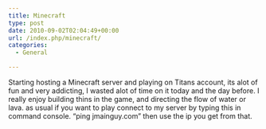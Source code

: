 ```yaml
---
title: Minecraft
type: post
date: 2010-09-02T02:04:49+00:00
url: /index.php/minecraft/
categories:
  - General

---
```

Starting hosting a Minecraft server and playing on Titans account, its alot of fun and very addicting, I wasted alot of time on it today and the day before. I really enjoy building thins in the game, and directing the flow of water or lava. as usual if you want to play connect to my server by typing this in command console. &#8220;ping jmainguy.com&#8221; then use the ip you get from that.